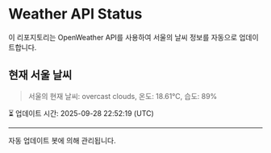 
# Weather API Status

이 리포지토리는 OpenWeather API를 사용하여 서울의 날씨 정보를 자동으로 업데이트합니다.

## 현재 서울 날씨
> 서울의 현재 날씨: overcast clouds, 온도: 18.61°C, 습도: 89%

⏳ 업데이트 시간: 2025-09-28 22:52:19 (UTC)

---
자동 업데이트 봇에 의해 관리됩니다.
